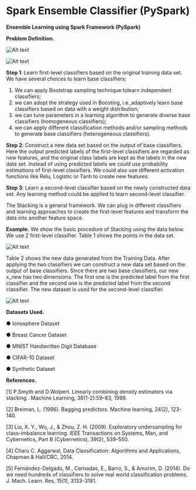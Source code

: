 # Spark Ensemble Classifier (PySpark)

**Ensemble Learning using Spark Framework (PySpark)**

**Problem Definition.**

![Alt text](https://cloud.githubusercontent.com/assets/10396285/24836134/c5bacd5c-1ce1-11e7-969e-5346a0ced159.png "Problem Definition")

![Alt text](https://cloud.githubusercontent.com/assets/10396285/24836062/1f6e3d9a-1ce0-11e7-85f4-a0ef82a4f12f.png "Stacking Algorithm")

**Step 1**: Learn first-level classifiers based on the original training data set. We have
several choices to learn base classifiers: 
1) We can apply Bootstrap sampling technique tolearn independent classifiers; 
2) we can adopt the strategy used in Boosting, i.e.,adaptively learn base classifiers based on data with a weight distribution; 
3) we can tune parameters in a learning algorithm to generate diverse base classifiers (homogeneous classifiers); 
4) we can apply different classification methods and/or sampling methods to generate base classifiers (heterogeneous classifiers).

**Step 2**: Construct a new data set based on the output of base classifiers. Here the output predicted labels of the first-level classifiers are regarded as new features, and the original class labels are kept as the labels in the new data set. Instead of using predicted labels we could use probability estimations of first-level classifiers. We could also use different activation functions like Relu, Logistic or Tanh to create new features.

**Step 3**: Learn a second-level classifier based on the newly constructed data set. Any learning method could be applied to learn second-level classifier.

The Stacking is a general framework. We can plug in different classifiers and learning approaches to create the first-level features and transform the data into another feature space. 

**Example.** We show the basic procedure of Stacking using the data below. We use 2 first-level classifier. Table 1 shows the points in the data set. 

![Alt text](https://cloud.githubusercontent.com/assets/10396285/24836137/d6006136-1ce1-11e7-9ba1-e16c1ba20501.png "Example")

Table 2 shows the new data generated from the Training Data. After applying the two classifiers we can construct a new data set based on the output of base classifiers. Since there are two base classifiers, our new x_new has two dimensions. The first one is the predicted label from the first classifier and the second one is the predicted label from the second classifier. The new dataset is used for the second-level classifier. 

![Alt text](https://cloud.githubusercontent.com/assets/10396285/24836138/d88d8500-1ce1-11e7-937b-40f51875c436.png "Example 2")


**Datasets Used.**

  ● Ionosphere Dataset

  ● Breast Cancer Dataset

  ● MNIST Handwritten Digit Database

  ● CIFAR-10 Dataset

  ● Synthetic Dataset


**References.**

[1] P.Smyth and D.Wolpert. Linearly combining density estimators via stacking . Machine Learning, 36(1-2):59–83, 1999.

[2] Breiman, L. (1996). Bagging predictors. Machine learning, 24(2), 123-140.

[3] Liu, X. Y., Wu, J., & Zhou, Z. H. (2009). Exploratory undersampling for class-imbalance learning. IEEE Transactions on Systems, Man, and Cybernetics, Part B (Cybernetics), 39(2), 539-550. 

[4] Charu C. Aggarwal, Data Classification: Algorithms and Applications, Chapman & Hall/CRC, 2014.

[5] Fernández-Delgado, M., Cernadas, E., Barro, S., & Amorim, D. (2014). Do we need hundreds of classifiers to solve real world classification problems. J. Mach. Learn. Res, 15(1), 3133-3181.


